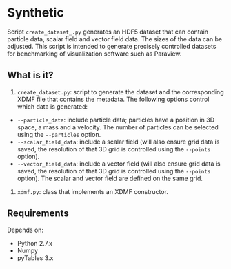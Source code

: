 Synthetic
=========

Script `create_dataset_.py` generates an HDF5 dataset that can contain
particle data, scalar field and vector field data.  The sizes of the
data can be adjusted.  This script is intended to generate precisely
controlled datasets for benchmarking of visualization software such as
Paraview.

What is it?
-----------
1. `create_dataset.py`: script to generate the dataset and the
    corresponding XDMF file that contains the metadata.  The following
    options control which data is generated:
  * `--particle_data`: include particle data; particles have a position
    in 3D space, a mass and a velocity.  The number of particles can be
    selected using the `--particles` option.
  * `--scalar_field_data`: include a scalar field (will also ensure grid
    data is saved, the resolution of that 3D grid is controlled using the
    `--points` option).
  * `--vector_field_data`: include a vector field (will also ensure grid
    data is saved, the resolution of that 3D grid is controlled using the
    `--points` option).
  The scalar and vector field are defined on the same grid.
1. `xdmf.py`: class that implements an XDMF constructor.

Requirements
------------
Depends on:
  * Python 2.7.x
  * Numpy
  * pyTables 3.x
